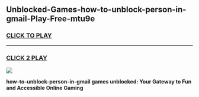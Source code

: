 
## Unblocked-Games-how-to-unblock-person-in-gmail-Play-Free-mtu9e
<h3>
<a href="https://premium76.site?title=how-to-unblock-person-in-gmail&ref=10A">CLICK TO PLAY</a></h3>
<hr>

<h3>
<a href="https://premium76.site?title=how-to-unblock-person-in-gmail&ref=10A">CLICK 2 PLAY</a>
  
</h3>

<a href="https://premium76.site?title=how-to-unblock-person-in-gmail&ref=10A"><img src="https://clearcache.store/games.png"></a>


**how-to-unblock-person-in-gmail games unblocked: Your Gateway to Fun and Accessible Online Gaming**
